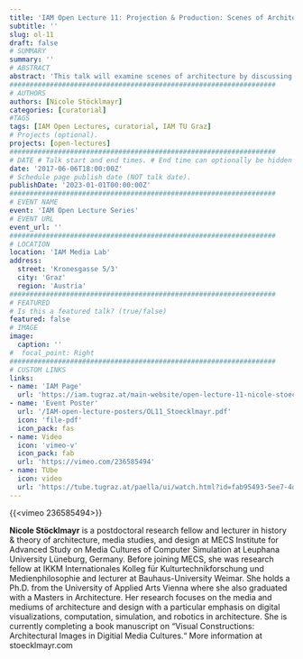 ```yaml
---
title: 'IAM Open Lecture 11: Projection & Production: Scenes of Architecture in Movies and Game'
subtitle: ''
slug: ol-11
draft: false
# SUMMARY
summary: ''
# ABSTRACT 
abstract: 'This talk will examine scenes of architecture by discussing the two movies „Inception“ (Christopher Nolan 2010) and „Wreck-It Ralph“ (Rich Moore 2012) and the digital game „Monument Valley“ (Ustwo Games 2014). Here, building typologies such as labyrinth and tower as well as elements such as walls and stairs are not functioning merely as a stage or the setting for a storyline. They have an agency and are directly involved in action and interaction within the visual and spatial narrative. Moreover, camera movement and gameplay not only capture points of views but control the projection and production of architectural space. I will argue for an architectural media theory that addresses both, the design of digital environments as well as architecture experienced on screens.'
##################################################################
# AUTHORS 
authors: [Nicole Stöcklmayr]
categories: [curatorial]
#TAGS
tags: [IAM Open Lectures, curatorial, IAM TU Graz]
# Projects (optional).
projects: [open-lectures]
##################################################################
# DATE # Talk start and end times. # End time can optionally be hidden by prefixing the line with `#`.
date: '2017-06-06T18:00:00Z'
# Schedule page publish date (NOT talk date).
publishDate: '2023-01-01T00:00:00Z'
##################################################################
# EVENT NAME 
event: 'IAM Open Lecture Series'
# EVENT URL 
event_url: ''
##################################################################
# LOCATION 
location: 'IAM Media Lab'
address:
  street: 'Kronesgasse 5/3'
  city: 'Graz'
  region: 'Austria'
##################################################################
# FEATURED
# Is this a featured talk? (true/false)
featured: false
# IMAGE 
image:
  caption: ''
#  focal_point: Right
##################################################################
# CUSTOM LINKS 
links:
- name: 'IAM Page'
  url: 'https://iam.tugraz.at/main-website/open-lecture-11-nicole-stoecklmayr-projection-production-scenes-of-architecture-in-movies-and-games/'
- name: 'Event Poster'
  url: '/IAM-open-lecture-posters/OL11_Stoecklmayr.pdf'
  icon: 'file-pdf'
  icon_pack: fas
- name: Video
  icon: 'vimeo-v'
  icon_pack: fab
  url: 'https://vimeo.com/236585494'
- name: TUbe
  icon: video
  url: 'https://tube.tugraz.at/paella/ui/watch.html?id=fab95493-5ee7-4dca-80a2-59a6f9af30d9'
---
```


{{<vimeo 236585494>}}

**Nicole Stöcklmayr** is a postdoctoral research fellow and lecturer in history & theory of architecture, media studies, and design at MECS Institute for Advanced Study on Media Cultures of Computer Simulation at Leuphana University Lüneburg, Germany. Before joining MECS, she was research fellow at IKKM Internationales Kolleg für Kulturtechnikforschung und Medienphilosophie and lecturer at Bauhaus-University Weimar. She holds a Ph.D. from the University of Applied Arts Vienna where she also graduated with a Masters in Architecture. Her research focuses on the media and mediums of architecture and design with a particular emphasis on digital visualizations, computation, simulation, and robotics in architecture. She is currently completing a book manuscript on “Visual Constructions: Architectural Images in Digitial Media Cultures.“ More information at stoecklmayr.com

<!--

IAM Open Lecture #11  
Nicole Stöcklmayr „Projection & Production:  Scenes of Architecture in Movies and Games“  
18:00 Tuesday 6 June 2017  
IAM Media Lab, Kronesgasse 5/3

Event poster https://iam.tugraz.at/wp-content/uploads/2017/05/OL_11_stoecklmayr.pdf

Original post: https://iam.tugraz.at/2017/05/open-lecture-11-nicole-stoecklmayr-projection-production-scenes-of-architecture-in-movies-and-games/
-->